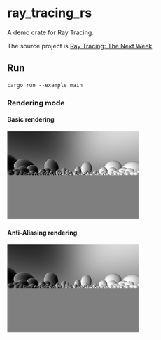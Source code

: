 # ray_tracing_rs
A demo crate for Ray Tracing.

The source project is [Ray Tracing: The Next Week](https://raytracing.github.io/books/RayTracingTheNextWeek.html).

## Run

```shell
cargo run --example main
```
### Rendering mode

#### Basic rendering

<img src="./imgs/basic.png">

#### Anti-Aliasing rendering

<img src="./imgs/aa.png">